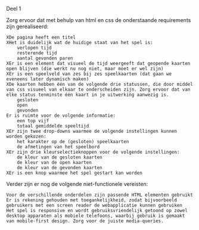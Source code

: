Deel 1

Zorg ervoor dat met behulp van html en css de onderstaande requirements zijn gerealiseerd:

    XDe pagina heeft een titel
    XHet is duidelijk wat de huidige staat van het spel is:
        verlopen tijd
        resterende tijd
        aantal gevonden paren
    XEr is een element dat visueel de tijd weergeeft dat geopende kaarten open blijven (die werkt nu nog niet, maar moet er wel zijn)
    XEr is een speelveld van zes bij zes speelkaarten (dat gaan we eveneens later dynamisch maken)
    XDe kaarten hebben één van de volgende drie statussen, die door middel van css visueel van elkaar te onderscheiden zijn. Zorg ervoor dat van elke status tenminste één kaart in je uitwerking aanwezig is.
        gesloten
        open
        gevonden
    Er is ruimte voor de volgende informatie:
        een top vijf
        totaal gemiddelde speeltijd
    XEr zijn twee drop-downs waarmee de volgende instellingen kunnen worden gekozen:
        het karakter op de (gesloten) speelkaarten
        de afmetingen van het speelbord
    XEr zijn drie kleurselectieknoppen voor de volgende instellingen:
        de kleur van de gesloten kaarten
        de kleur van de open kaarten
        de kleur van de gevonden kaarten
    XEr is een knop waarmee het spel gestart kan worden

Verder zijn er nog de volgende niet-functionele vereisten:

    Voor de verschillende onderdelen zijn passende HTML elementen gebruikt
    Er is rekening gehouden met toegankelijkheid, zodat bijvoorbeeld gebruikers met een screen reader de webapplicatie kunnen gebruiken
    Het spel is responsive en wordt gebruiksvriendelijk getoond op zowel desktop apparaten als mobiele telefoons, waarbij gebruik is gemaakt van mobile-first design. Zorg voor de juiste media-queries.
